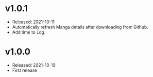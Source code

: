 # v1.0.1
- Released: 2021-10-11
- Automatically refresh Manga details after downloading from Github.
- Add time to Log.

# v1.0.0
- Released: 2021-10-10
- First release